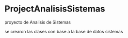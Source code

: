 # ProjectAnalisisSistemas
proyecto de Analisis de Sistemas


se crearon las clases con base a la base de datos sistemas
